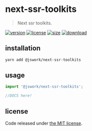 # next-ssr-toolkits
> Next ssr toolkits.

[![version][version-image]][version-url]
[![license][license-image]][license-url]
[![size][size-image]][size-url]
[![download][download-image]][download-url]

## installation
```bash
yarn add @jswork/next-ssr-toolkits
```

## usage
```js
import '@jswork/next-ssr-toolkits';

//DOCS here!
```

## license
Code released under [the MIT license](https://github.com/afeiship/next-ssr-toolkits/blob/master/LICENSE.txt).

[version-image]: https://img.shields.io/npm/v/@jswork/next-ssr-toolkits
[version-url]: https://npmjs.org/package/@jswork/next-ssr-toolkits

[license-image]: https://img.shields.io/npm/l/@jswork/next-ssr-toolkits
[license-url]: https://github.com/afeiship/next-ssr-toolkits/blob/master/LICENSE.txt

[size-image]: https://img.shields.io/bundlephobia/minzip/@jswork/next-ssr-toolkits
[size-url]: https://github.com/afeiship/next-ssr-toolkits/blob/master/dist/next-ssr-toolkits.min.js

[download-image]: https://img.shields.io/npm/dm/@jswork/next-ssr-toolkits
[download-url]: https://www.npmjs.com/package/@jswork/next-ssr-toolkits
